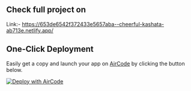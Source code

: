 ## Check full project on
  Link:- https://653de6542f372433e5657aba--cheerful-kashata-ab713e.netlify.app/

## One-Click Deployment

Easily get a copy and launch your app on [AirCode](https://aircode.io/) by clicking the button below.

[![Deploy with AirCode](https://aircode.io/aircode-deploy-button.svg)](https://aircode.io/dashboard?owner=Nikhil-shukla1&repo=Amid-assginment&path=&appname=login-register-app)
